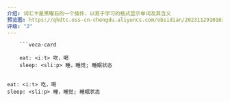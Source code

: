 ```yaml
---
介绍: 词汇卡是黑曜石的一个插件，以易于学习的格式显示单词及其含义
预览图: https://qhdtc.oss-cn-chengdu.aliyuncs.com/obsidian/20231129101634.png
评级: "2"
---
```


```
	```voca-card
	
	eat: <iːt> 吃，喝
	sleep: <sliːp> 睡，睡觉; 睡眠状态

```


```voca-card

eat: <iːt> 吃，喝
sleep: <sliːp> 睡，睡觉; 睡眠状态

```

